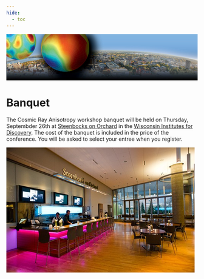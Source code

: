 ```yaml
---
hide:
  - toc
---
```


![CRA 2013](cra2013-header.jpg)

# Banquet


The Cosmic Ray Anisotropy workshop banquet will be held on Thursday, Septembder 26th at [Steenbocks on Orchard](http://steenbocksonorchard.com/) in the [Wisconsin Institutes for Discovery](http://discovery.wisc.edu/discovery). The cost of the banquet is included in the price of the conference. You will be asked to select your entree when you register.

![ ](banquet-cra2013.jpg)
